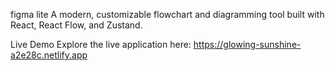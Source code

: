 figma lite
A modern, customizable flowchart and diagramming tool built with React, React Flow, and Zustand.

Live Demo
Explore the live application here: https://glowing-sunshine-a2e28c.netlify.app
